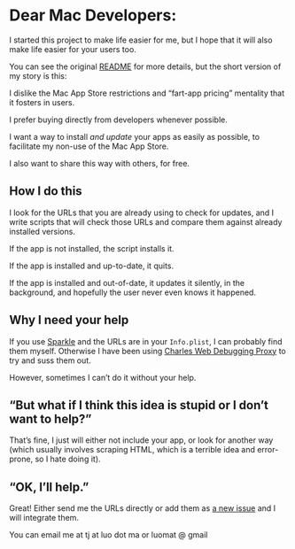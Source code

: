 # Dear Mac Developers:

I started this project to make life easier for me, but I hope that it will also make life easier for your users too.

You can see the original [README](https://github.com/tjluoma/di/blob/master/README.md) for more details, but the short version of my story is this:

I dislike the Mac App Store restrictions and “fart-app pricing” mentality that it fosters in users.

I prefer buying directly from developers whenever possible.

I want a way to install _and update_ your apps as easily as possible, to facilitate my non-use of the Mac App Store.

I also want to share this way with others, for free.

## How I do this 

I look for the URLs that you are already using to check for updates, and I write scripts that will check those URLs and compare them against already installed versions. 

If the app is not installed, the script installs it.

If the app is installed and up-to-date, it quits.

If the app is installed and out-of-date, it updates it silently, in the background, and hopefully the user never even knows it happened.

## Why I need your help

If you use [Sparkle](http://sparkle.andymatuschak.org/) and the URLs are in your `Info.plist`, I can probably find them myself. Otherwise I have been using [Charles Web Debugging Proxy](https://www.charlesproxy.com/) to try and suss them out.

However, sometimes I can’t do it without your help.

## “But what if I think this idea is stupid or I don’t want to help?”

That’s fine, I just will either not include your app, or look for another way (which usually involves scraping HTML, which is a terrible idea and error-prone, so I hate doing it).

## “OK, I’ll help.”

Great! Either send me the URLs directly or add them as [a new issue](https://github.com/tjluoma/di/issues/new) and I will integrate them.

You can email me at tj at luo dot ma or luomat @ gmail 
